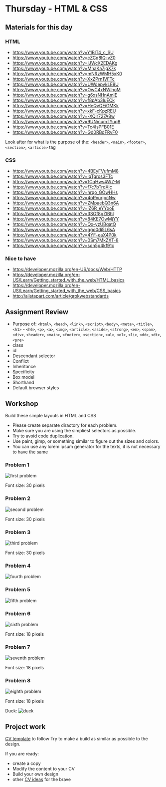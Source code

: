 # Thursday - HTML & CSS

## Materials for this day
### HTML
 - https://www.youtube.com/watch?v=Y1BlT4_c_SU
 - https://www.youtube.com/watch?v=cZCq8lQ-vZ0
 - https://www.youtube.com/watch?v=IJWcX2EDAKg
 - https://www.youtube.com/watch?v=MnaKa7igX7k
 - https://www.youtube.com/watch?v=mNRzWMH5xK0
 - https://www.youtube.com/watch?v=XxZPrn1VFTc
 - https://www.youtube.com/watch?v=UWdepvkLE8U
 - https://www.youtube.com/watch?v=OwC4xNWihoM
 - https://www.youtube.com/watch?v=g6xsNHnAmlE
 - https://www.youtube.com/watch?v=f8pAb3IuECk
 - https://www.youtube.com/watch?v=HeQvQEiGMKk
 - https://www.youtube.com/watch?v=xkF-cKpzREU
 - https://www.youtube.com/watch?v=-XQlr727A8w
 - https://www.youtube.com/watch?v=9UNmumTYuq8
 - https://www.youtube.com/watch?v=Tc4IsPFB01E
 - https://www.youtube.com/watch?v=Gd0RBdFRvF0

Look after for what is the purpose of the: `<header>`, `<main>`, `<footer>`, `<section>`, `<article>` tag


### CSS
 - https://www.youtube.com/watch?v=4BEyFVufmM8 
 - https://www.youtube.com/watch?v=iqTgros3FTc
 - https://www.youtube.com/watch?v=1CqHws4WZ-M
 - https://www.youtube.com/watch?v=f7c7bTrqXic
 - https://www.youtube.com/watch?v=hrqo_GOwHHs
 - https://www.youtube.com/watch?v=4oPvurjpcNw
 - https://www.youtube.com/watch?v=ZMpaebQ3n6A
 - https://www.youtube.com/watch?v=lZ6R_eYYxoE
 - https://www.youtube.com/watch?v=3SOf8gZlBhI
 - https://www.youtube.com/watch?v=84KE7OwMjYY
 - https://www.youtube.com/watch?v=Qx-yzUBqatQ
 - https://www.youtube.com/watch?v=ggo0di5L6sA
 - https://www.youtube.com/watch?v=4YF-eaX4P0k
 - https://www.youtube.com/watch?v=0Sm7MkZXT-8
 - https://www.youtube.com/watch?v=sdn5p4kf91c

### Nice to have
 - https://developer.mozilla.org/en-US/docs/Web/HTTP
 - https://developer.mozilla.org/en-US/Learn/Getting_started_with_the_web/HTML_basics
 - https://developer.mozilla.org/en-US/Learn/Getting_started_with_the_web/CSS_basics
 - http://alistapart.com/article/grokwebstandards

## Assignment Review 
 - Purpose of: `<html>`, `<head>`, `<link>`, `<script>`,`<body>`, `<meta>`, `<title>`, `<h1>` - `<h6>`, `<p>`, `<a>`, `<img>`, `<article>`, `<aside>`, `<strong>`, `<em>`, `<span>`, `<div>`, `<header>`, `<main>`, `<footer>`, `<section>`, `<ul>`, `<ol>`, `<li>`, `<dd>`, `<dt>`, `<pre>`
 - class
 - id
 - Descendant selector
 - Conflict 
 - Inheritance 
 - Specificity
 - Box model
 - Shorthand
 - Default browser styles

## Workshop
Build these simple layouts in HTML and CSS

- Please create separate diractory for each problem.
- Make sure you are using the simpliest selectors as possible.
- Try to avoid code duplication.
- Use paint, gimp, or something similar to figure out the sizes and colors.
- You can use any lorem ipsum generator for the texts, it is not necessary to have the same

### Problem 1
![first problem](1.jpg)

Font size: 30 pixels

### Problem 2
![second problem](2.jpg)

Font size: 30 pixels

### Problem 3
![third problem](3.jpg)

Font size: 30 pixels

### Problem 4
![fourth problem](4.jpg)

### Problem 5
![fifth problem](5.jpg)

### Problem 6
![sixth problem](6.jpg)

Font size: 18 pixels

### Problem 7
![seventh problem](7.jpg)

Font size: 18 pixels

### Problem 8
![eighth problem](8.jpg)

Font size: 18 pixels

Duck: ![duck](duck.png)

## Project work
[CV template](https://invis.io/X575YEGVU#/155416515_Greenfox-Anakins-Cv) to follow
Try to make a build as similar as possible to the design.

If you are ready:
 - create a copy
 - Modify the content to your CV
 - Build your own design
 - other [CV ideas](https://www.pinterest.com/hugabuga/cv-inspiration/) for the brave
